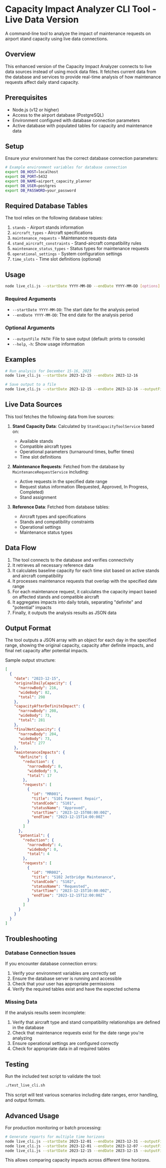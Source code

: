 # Capacity Impact Analyzer CLI Tool - Live Data Version

A command-line tool to analyze the impact of maintenance requests on airport stand capacity using live data connections.

## Overview

This enhanced version of the Capacity Impact Analyzer connects to live data sources instead of using mock data files. It fetches current data from the database and services to provide real-time analysis of how maintenance requests affect daily stand capacity.

## Prerequisites

* Node.js (v12 or higher)
* Access to the airport database (PostgreSQL)
* Environment configured with database connection parameters
* Active database with populated tables for capacity and maintenance data

## Setup

Ensure your environment has the correct database connection parameters:

```bash
# Example environment variables for database connection
export DB_HOST=localhost
export DB_PORT=5432
export DB_NAME=airport_capacity_planner
export DB_USER=postgres
export DB_PASSWORD=your_password
```

## Required Database Tables

The tool relies on the following database tables:

1. `stands` - Airport stands information
2. `aircraft_types` - Aircraft specifications
3. `maintenance_requests` - Maintenance requests data
4. `stand_aircraft_constraints` - Stand-aircraft compatibility rules
5. `maintenance_status_types` - Status types for maintenance requests
6. `operational_settings` - System configuration settings
7. `time_slots` - Time slot definitions (optional)

## Usage

```bash
node live_cli.js --startDate YYYY-MM-DD --endDate YYYY-MM-DD [options]
```

### Required Arguments

* `--startDate YYYY-MM-DD`: The start date for the analysis period
* `--endDate YYYY-MM-DD`: The end date for the analysis period

### Optional Arguments

* `--outputFile PATH`: File to save output (default: prints to console)
* `--help`, `-h`: Show usage information

## Examples

```bash
# Run analysis for December 15-16, 2023
node live_cli.js --startDate 2023-12-15 --endDate 2023-12-16

# Save output to a file
node live_cli.js --startDate 2023-12-15 --endDate 2023-12-16 --outputFile ./output.json
```

## Live Data Sources

This tool fetches the following data from live sources:

1. **Stand Capacity Data**: Calculated by `StandCapacityToolService` based on:
   - Available stands
   - Compatible aircraft types
   - Operational parameters (turnaround times, buffer times)
   - Time slot definitions

2. **Maintenance Requests**: Fetched from the database by `MaintenanceRequestService` including:
   - Active requests in the specified date range
   - Request status information (Requested, Approved, In Progress, Completed)
   - Stand assignment

3. **Reference Data**: Fetched from database tables:
   - Aircraft types and specifications
   - Stands and compatibility constraints
   - Operational settings
   - Maintenance status types

## Data Flow

1. The tool connects to the database and verifies connectivity
2. It retrieves all necessary reference data
3. It calculates baseline capacity for each time slot based on active stands and aircraft compatibility
4. It processes maintenance requests that overlap with the specified date range
5. For each maintenance request, it calculates the capacity impact based on affected stands and compatible aircraft
6. It aggregates impacts into daily totals, separating "definite" and "potential" impacts
7. Finally, it outputs the analysis results as JSON data

## Output Format

The tool outputs a JSON array with an object for each day in the specified range, showing the original capacity, capacity after definite impacts, and final net capacity after potential impacts. 

Sample output structure:

```json
[
  {
    "date": "2023-12-15",
    "originalDailyCapacity": {
      "narrowBody": 216,
      "wideBody": 82,
      "total": 298
    },
    "capacityAfterDefiniteImpact": {
      "narrowBody": 208,
      "wideBody": 73,
      "total": 281
    },
    "finalNetCapacity": {
      "narrowBody": 204,
      "wideBody": 73,
      "total": 277
    },
    "maintenanceImpacts": {
      "definite": {
        "reduction": {
          "narrowBody": 8,
          "wideBody": 9,
          "total": 17
        },
        "requests": [
          {
            "id": "MR001",
            "title": "S101 Pavement Repair",
            "standCode": "S101",
            "statusName": "Approved",
            "startTime": "2023-12-15T08:00:00Z",
            "endTime": "2023-12-15T14:00:00Z"
          }
        ]
      },
      "potential": {
        "reduction": {
          "narrowBody": 4,
          "wideBody": 0,
          "total": 4
        },
        "requests": [
          {
            "id": "MR002",
            "title": "S102 Jetbridge Maintenance",
            "standCode": "S102",
            "statusName": "Requested",
            "startTime": "2023-12-15T10:00:00Z",
            "endTime": "2023-12-15T12:00:00Z"
          }
        ]
      }
    }
  }
]
```

## Troubleshooting

### Database Connection Issues

If you encounter database connection errors:

1. Verify your environment variables are correctly set 
2. Ensure the database server is running and accessible
3. Check that your user has appropriate permissions
4. Verify the required tables exist and have the expected schema

### Missing Data

If the analysis results seem incomplete:

1. Verify that aircraft type and stand compatibility relationships are defined in the database
2. Check that maintenance requests exist for the date range you're analyzing
3. Ensure operational settings are configured correctly
4. Check for appropriate data in all required tables

## Testing

Run the included test script to validate the tool:

```bash
./test_live_cli.sh
```

This script will test various scenarios including date ranges, error handling, and output formats.

## Advanced Usage

For production monitoring or batch processing:

```bash
# Generate reports for multiple time horizons
node live_cli.js --startDate 2023-12-01 --endDate 2023-12-31 --outputFile ./month.json
node live_cli.js --startDate 2023-12-01 --endDate 2023-12-07 --outputFile ./week.json
node live_cli.js --startDate 2023-12-15 --endDate 2023-12-15 --outputFile ./day.json
```

This allows comparing capacity impacts across different time horizons. 